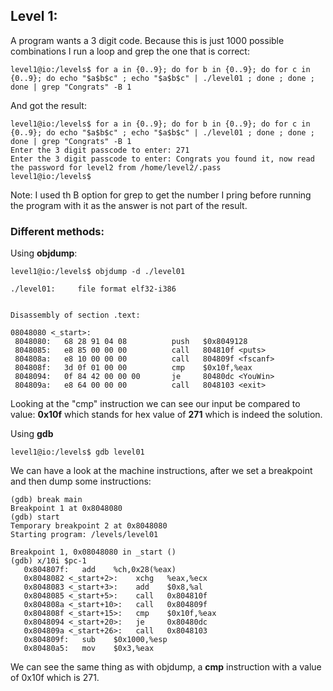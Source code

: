 ## Level 1:

A program wants a 3 digit code. Because this is just 1000 possible combinations I run a loop and grep the one that is correct:

```console
level1@io:/levels$ for a in {0..9}; do for b in {0..9}; do for c in {0..9}; do echo "$a$b$c" ; echo "$a$b$c" | ./level01 ; done ; done ; done | grep "Congrats" -B 1
```

And got the result:

```console
level1@io:/levels$ for a in {0..9}; do for b in {0..9}; do for c in {0..9}; do echo "$a$b$c" ; echo "$a$b$c" | ./level01 ; done ; done ; done | grep "Congrats" -B 1
Enter the 3 digit passcode to enter: 271
Enter the 3 digit passcode to enter: Congrats you found it, now read the password for level2 from /home/level2/.pass
level1@io:/levels$
```

Note: I used th B option for grep to get the number I pring before running the program with it as the answer is not part of the result.


### Different methods:

Using **objdump**:


```console
level1@io:/levels$ objdump -d ./level01

./level01:     file format elf32-i386


Disassembly of section .text:

08048080 <_start>:
 8048080:	68 28 91 04 08       	push   $0x8049128
 8048085:	e8 85 00 00 00       	call   804810f <puts>
 804808a:	e8 10 00 00 00       	call   804809f <fscanf>
 804808f:	3d 0f 01 00 00       	cmp    $0x10f,%eax
 8048094:	0f 84 42 00 00 00    	je     80480dc <YouWin>
 804809a:	e8 64 00 00 00       	call   8048103 <exit>
```

Looking at the "cmp" instruction we can see our input be compared to value: **0x10f** which stands for hex value of **271** which is indeed the solution.

Using **gdb**

```console
level1@io:/levels$ gdb level01
```

We can have a look at the machine instructions, after we set a breakpoint and then dump some instructions:
 
```console
(gdb) break main
Breakpoint 1 at 0x8048080
(gdb) start
Temporary breakpoint 2 at 0x8048080
Starting program: /levels/level01 

Breakpoint 1, 0x08048080 in _start ()
(gdb) x/10i $pc-1
   0x804807f:	add    %ch,0x28(%eax)
   0x8048082 <_start+2>:	xchg   %eax,%ecx
   0x8048083 <_start+3>:	add    $0x8,%al
   0x8048085 <_start+5>:	call   0x804810f
   0x804808a <_start+10>:	call   0x804809f
   0x804808f <_start+15>:	cmp    $0x10f,%eax
   0x8048094 <_start+20>:	je     0x80480dc
   0x804809a <_start+26>:	call   0x8048103
   0x804809f:	sub    $0x1000,%esp
   0x80480a5:	mov    $0x3,%eax
```

We can see the same thing as with objdump, a **cmp** instruction with a value of 0x10f which is 271.

<!-- Level 2 password => XNWFtWKWHhaaXoKI -->